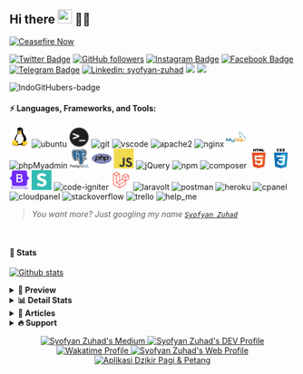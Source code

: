 ## Hi there <img height="25" width="25"  src="https://github.com/syofyanzuhad/syofyanzuhad/assets/52684582/596d285c-1e59-4e90-92e8-d524b2f48ad1"> 👨‍💻

[![Ceasefire Now](https://badge.techforpalestine.org/default)](https://techforpalestine.org/learn-more)
<div align="centre">
 
[![Twitter Badge](http://img.shields.io/badge/-@syofyan_zuhad-1ca0f1?style=social&labelColor=&logo=x&logoColor=blue&link=https://twitter.com/syofyan_zuhad)](https://twitter.com/syofyan_zuhad) 
[![GitHub followers](https://img.shields.io/github/followers/syofyanzuhad?label=Follow&style=social)](https://github.com/syofyanzuhad/?tab=follow) 
[![Instagram Badge](https://img.shields.io/badge/-syofyan_zuhad-blue?style=social&logo=Instagram&link=https://www.instagram.com/syofyan_zuhad/)](https://www.instagram.com/syofyan_zuhad/) 
[![Facebook Badge](https://img.shields.io/badge/-syofyan.zuhad-blue?style=social&logo=facebook&link=https://www.facebook.com/syofyan.zuhad/)](https://www.facebook.com/syofyan.zuhad/) 
[![Telegram Badge](https://img.shields.io/badge/-Syofyan_zuhad-blue?style=social&logo=telegram&link=https://www.t.me/Syofyan_zuhad/)](https://www.t.me/Syofyan_zuhad/) 
[![Linkedin: syofyan-zuhad](https://img.shields.io/badge/-syofyanzuhad-blue?style=flat-square&logo=Linkedin&logoColor=white&link=https://www.linkedin.com/in/syofyan-zuhad-583385191/)](https://www.linkedin.com/in/syofyan-zuhad-583385191/) 
![](https://komarev.com/ghpvc/?username=syofyanzuhad&style=flat-square)
![](https://hit.yhype.me/github/profile?account_id=52684582)

![IndoGitHubers-badge](https://indogithubers-badge.vercel.app/badge?username=syofyanzuhad)
<!-- ![visitors](https://visitor-badge.glitch.me/badge?page_id=syofyanzuhad.syofyanzuhad) -->

 </div>

#### ⚡ Languages, Frameworks, and Tools:  

<p align="left">
<img alt="pinguin" title="pinguin" height="35" src="https://raw.githubusercontent.com/devicons/devicon/master/icons/linux/linux-original.svg"> 
<img alt="ubuntu" title="ubuntu" height="35" src="https://www.vectorlogo.zone/logos/ubuntu/ubuntu-icon.svg"> 
<img alt="terminal" title="terminal" height="35" src="https://raw.githubusercontent.com/github/explore/80688e429a7d4ef2fca1e82350fe8e3517d3494d/topics/terminal/terminal.png"> 
<img alt="git" title="git" height="35" src="https://www.vectorlogo.zone/logos/git-scm/git-scm-icon.svg"> 
<img alt="vscode" title="vscode" height="35" src="https://code.visualstudio.com/assets/favicon.ico"> 
<img alt="apache2" title="apache2" height="35" src="https://www.vectorlogo.zone/logos/apache/apache-official.svg"> 
<img alt="nginx" title="nginx" height="35" src="https://www.vectorlogo.zone/logos/nginx/nginx-ar21.svg"> 
<img alt="mySQL" title="mySQL" height="35" src="https://raw.githubusercontent.com/devicons/devicon/master/icons/mysql/mysql-original-wordmark.svg"> 
<img alt="phpMyadmin" title="phpMyadmin" height="35" src="https://www.vectorlogo.zone/logos/phpmyadmin/phpmyadmin-ar21.svg"> 
<img alt="postgresql" title="postgresql" height="35" src="https://raw.githubusercontent.com/devicons/devicon/master/icons/postgresql/postgresql-original-wordmark.svg"> 
<img alt="php" title="php" height="35" src="https://raw.githubusercontent.com/github/explore/80688e429a7d4ef2fca1e82350fe8e3517d3494d/topics/php/php.png"> 
<img alt="javascript" title="javascript" height="35" src="https://raw.githubusercontent.com/github/explore/80688e429a7d4ef2fca1e82350fe8e3517d3494d/topics/javascript/javascript.png"> 
<img alt="jQuery" title="jQuery" height="35" src="https://www.vectorlogo.zone/logos/jquery/jquery-vertical.svg"> 
<img alt="npm" title="npm" height="35" src="https://www.vectorlogo.zone/logos/npmjs/npmjs-ar21.svg"> 
<img alt="composer" title="composer" height="35" src="https://avatars.githubusercontent.com/u/837015?s=200&v=4"> 
<img alt="HTML5" title="HTML5" height="35" src="https://raw.githubusercontent.com/devicons/devicon/master/icons/html5/html5-original-wordmark.svg"> 
<img alt="CSS3" title="CSS3" height="35" src="https://raw.githubusercontent.com/devicons/devicon/master/icons/css3/css3-original-wordmark.svg"> 
<img alt="bootstrap" title="bootstrap" height="35" src="https://raw.githubusercontent.com/devicons/devicon/master/icons/bootstrap/bootstrap-plain-wordmark.svg"> 
<img alt="semantic-ui" title="semantic-ui" height="35" src="https://raw.githubusercontent.com/Semantic-Org/Semantic-UI/master/examples/assets/images/logo.png"> 
<img alt="code-igniter" title="code-igniter" height="35" src="https://cdn.iconscout.com/icon/free/png-256/codeigniter-4-1175201.png"> 
<img alt="laravel" title="laravel" height="35" src="https://raw.githubusercontent.com/github/explore/56a826d05cf762b2b50ecbe7d492a839b04f3fbf/topics/laravel/laravel.png"> 
<img alt="laravolt" title="laravolt" height="35" src="https://avatars.githubusercontent.com/u/13552888?s=200&v=4"> 
<img alt="postman" title="postman" height="35" src="https://www.vectorlogo.zone/logos/getpostman/getpostman-icon.svg"> 
<img alt="heroku" title="heroku" height="35" src="https://www.vectorlogo.zone/logos/heroku/heroku-icon.svg"> 
<img alt="cpanel" title="cpanel" height="35" src="https://github.com/syofyanzuhad/syofyanzuhad/assets/52684582/8d71f5fc-c88c-4cb1-a6cc-760e1ca4f6d8"> 
<img alt="cloudpanel" title="cloudpanel" height="35" src="https://github.com/syofyanzuhad/syofyanzuhad/assets/52684582/535a86b1-13e5-44f9-820b-0fd172e1193b"> 
<img alt="stackoverflow" title="stackoverflow" height="35" src="https://www.vectorlogo.zone/logos/stackoverflow/stackoverflow-ar21.svg"> 
<img alt="trello" title="trello" height="35" src="https://www.vectorlogo.zone/logos/trello/trello-ar21.svg"> 
<img alt="help_me" title="help_me" height="35" src="https://github.com/syofyanzuhad/syofyanzuhad/assets/52684582/73b6a8fc-9154-4bc6-9fbc-615cc9eedb18">

</p>

>_You want more? Just googling my name [`Syofyan Zuhad`](https://www.google.com/search?q=syofyan+zuhad)_
<br>

#### 📅 Stats

[![Github stats](https://github-readme-stats.vercel.app/api?username=syofyanzuhad&theme=dark&count_private=true&show_icons=true&line_height=20px)](https://github.com/syofyanzuhad?tab=follow)

<details>
  <summary><b>🐤 Preview</b></summary>

  [![Top Langs'](https://github-readme-stats.vercel.app/api/top-langs/?username=syofyanzuhad&theme=dark&hide=html)](https://github.com/syofyanzuhad?tab=follow)_[![Syofyan Zuhad's wakatime stats](https://github-readme-stats.vercel.app/api/wakatime?username=syofyanzuhad&layout=compact&theme=dark)](https://github.com/syofyanzuhad?tab=follow)
</details>


<details>
   <summary><b>📊 Detail Stats</b></summary>

<!--START_SECTION:waka-->
![Code Time](http://img.shields.io/badge/Code%20Time-4%2C644%20hrs%2025%20mins-blue)

![Lines of code](https://img.shields.io/badge/From%20Hello%20World%20I%27ve%20Written-382.6%20million%20lines%20of%20code-blue)

**🐱 My GitHub Data** 

> 📦 1.5 MB Used in GitHub's Storage 
 > 
> 🏆 2,828 Contributions in the Year 2025
 > 
> 💼 Opted to Hire
 > 
> 📜 177 Public Repositories 
 > 
> 🔑 65 Private Repositories 
 > 
**I'm an Early 🐤** 

```text
🌞 Morning                12759 commits       ████████░░░░░░░░░░░░░░░░░   30.70 % 
🌆 Daytime                15281 commits       █████████░░░░░░░░░░░░░░░░   36.76 % 
🌃 Evening                10043 commits       ██████░░░░░░░░░░░░░░░░░░░   24.16 % 
🌙 Night                  3484 commits        ██░░░░░░░░░░░░░░░░░░░░░░░   08.38 % 
```
📅 **I'm Most Productive on Tuesday** 

```text
Monday                   6410 commits        ████░░░░░░░░░░░░░░░░░░░░░   15.42 % 
Tuesday                  7778 commits        █████░░░░░░░░░░░░░░░░░░░░   18.71 % 
Wednesday                5848 commits        ████░░░░░░░░░░░░░░░░░░░░░   14.07 % 
Thursday                 7074 commits        ████░░░░░░░░░░░░░░░░░░░░░   17.02 % 
Friday                   5918 commits        ████░░░░░░░░░░░░░░░░░░░░░   14.24 % 
Saturday                 4692 commits        ███░░░░░░░░░░░░░░░░░░░░░░   11.29 % 
Sunday                   3847 commits        ██░░░░░░░░░░░░░░░░░░░░░░░   09.25 % 
```


📊 **This Week I Spent My Time On** 

```text
💬 Programming Languages: 
No Activity Tracked This Week

🔥 Editors: 
No Activity Tracked This Week
```

**I Mostly Code in PHP** 

```text
PHP                      89 repos            ████████████░░░░░░░░░░░░░   47.34 % 
TypeScript               18 repos            ██░░░░░░░░░░░░░░░░░░░░░░░   09.57 % 
HTML                     18 repos            ██░░░░░░░░░░░░░░░░░░░░░░░   09.57 % 
Vue                      7 repos             █░░░░░░░░░░░░░░░░░░░░░░░░   03.72 % 
Go                       2 repos             ░░░░░░░░░░░░░░░░░░░░░░░░░   01.06 % 
```



**Timeline**

![Lines of Code chart](https://raw.githubusercontent.com/syofyanzuhad/syofyanzuhad/master/assets/bar_graph.png)


 Last Updated on 21/10/2025 22:00:56 UTC
<!--END_SECTION:waka-->
</details>

<details>
  <summary><b>📜 Articles</b></summary>
  <a target="_blank" href="https://github-readme-medium-recent-article.vercel.app/medium/@syofyanzuhad/0"><img src="https://github-readme-medium-recent-article.vercel.app/medium/@syofyanzuhad/0" alt="Recent Article 0"></a>
  <a target="_blank" href="https://github-readme-medium-recent-article.vercel.app/medium/@syofyanzuhad/1"><img src="https://github-readme-medium-recent-article.vercel.app/medium/@syofyanzuhad/1" alt="Recent Article 1"></a>
  <a target="_blank" href="https://github-readme-medium-recent-article.vercel.app/medium/@syofyanzuhad/2"><img src="https://github-readme-medium-recent-article.vercel.app/medium/@syofyanzuhad/2" alt="Recent Article 2"></a>
</details>

<details>
  <summary><b>🔥 Support</b></summary>

  [<img src="https://button.ibnux.net/trakteer/syofyanzuhad.png" height="25">](https://trakteer.id/syofyanzuhad/tip)

  [!["Buy Me A Coffee"](https://www.buymeacoffee.com/assets/img/custom_images/orange_img.png)](https://www.buymeacoffee.com/syofyanzuhad)

  [<img width="50%" src="https://flip.id/aset_gambar/logo_footer_2.png" alt="Flip me">](https://flip.id/me/syofyanzuhad)
</details>

<p align="center">
 <a href="https://medium.com/@syofyanzuhad" target="_blank">
  <img src="https://cdn-images-1.medium.com/fit/c/152/152/1*8I-HPL0bfoIzGied-dzOvA.png" alt="Syofyan Zuhad's Medium" height="28" width="28">
</a>
 <a href="https://dev.to/syofyanzuhad" target="_blank">
  <img src="https://d2fltix0v2e0sb.cloudfront.net/dev-badge.svg" alt="Syofyan Zuhad's DEV Profile" height="30" width="30">
 </a>
 <a href="https://wakatime.com/@syofyanzuhad" target="_blank">
  <img src="https://wakatime.com/safari-pinned-tab.svg" alt="Wakatime Profile" height="30" width="30">
 </a>
 <a href="https://syofyan.freebio.dev/" target="_blank">
  <img src="https://github.com/syofyanzuhad/syofyanzuhad/assets/52684582/64c50cf2-433d-4512-83bc-92824ea301ec" alt="Syofyan Zuhad's Web Profile" height="30" width="30">
 </a>
 <a href="https://syofyanzuhad.my.id/dzikir" target="_blank">
  <img src="https://github.com/syofyanzuhad/syofyanzuhad/assets/52684582/c5c8dccc-f51d-414e-81f9-3719201d56a4" alt="Aplikasi Dzikir Pagi & Petang" height="30" width="30">
 </a>
 <a href="https://syofyanzuhad.my.id/dzikir" target="_blank">
 </a>
</p>
